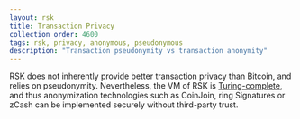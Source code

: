 ```yaml
---
layout: rsk
title: Transaction Privacy
collection_order: 4600
tags: rsk, privacy, anonymous, pseudonymous
description: "Transaction pseudonymity vs transaction anonymity"
---
```


RSK does not inherently provide better transaction privacy than Bitcoin, and relies on pseudonymity. Nevertheless, the VM of RSK is [Turing-complete](/rsk/architecture/turing-complete/), and thus anonymization technologies such as CoinJoin, ring Signatures or zCash can be implemented securely without third-party trust.
